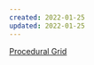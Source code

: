 ```yaml
---
created: 2022-01-25
updated: 2022-01-25
---
```

[Procedural Grid](Mesh%20Basics/Procedural%20Grid.md)